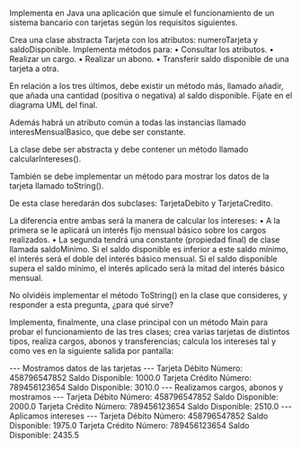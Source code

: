 Implementa en Java una aplicación que simule el funcionamiento de un sistema bancario con tarjetas según los requisitos siguientes.

Crea una clase abstracta Tarjeta con los atributos: numeroTarjeta y saldoDisponible. 
Implementa métodos para:
• Consultar los atributos.
• Realizar un cargo.
• Realizar un abono.
• Transferir saldo disponible de una tarjeta a otra.

En relación a los tres últimos, debe existir un método más, llamado añadir, que añada una cantidad (positiva o negativa) al saldo disponible. Fíjate en el diagrama UML del final.

Además habrá un atributo común a todas las instancias llamado interesMensualBasico, que debe ser constante.

La clase debe ser abstracta y debe contener un método llamado calcularIntereses().

También se debe implementar un método para mostrar los datos de la tarjeta llamado toString().

De esta clase heredarán dos subclases: TarjetaDebito y TarjetaCredito.

La diferencia entre ambas será la manera de calcular los intereses:
• A la primera se le aplicará un interés fijo mensual básico sobre los cargos realizados.
• La segunda tendrá una constante (propiedad final) de clase llamada saldoMinimo. Si el saldo disponible es inferior a este saldo mínimo, el interés será el doble del interés básico mensual. Si el saldo disponible supera el saldo mínimo, el interés aplicado será la mitad del interés básico mensual.

No olvidéis implementar el método ToString() en la clase que consideres, y responder a esta pregunta, ¿para qué 
sirve?

Implementa, finalmente, una clase principal con un método Main para probar el funcionamiento de las tres clases; crea varias tarjetas de distintos tipos, realiza cargos, abonos y transferencias; calcula los intereses tal y como ves en la siguiente salida por pantalla:

--- Mostramos datos de las tarjetas ---
Tarjeta Débito Número: 458796547852 Saldo Disponible: 1000.0
Tarjeta Crédito Número: 789456123654 Saldo Disponible: 3010.0
--- Realizamos cargos, abonos y mostramos ---
Tarjeta Débito Número: 458796547852 Saldo Disponible: 2000.0
Tarjeta Crédito Número: 789456123654 Saldo Disponible: 2510.0
--- Aplicamos intereses ---
Tarjeta Débito Número: 458796547852 Saldo Disponible: 1975.0
Tarjeta Crédito Número: 789456123654 Saldo Disponible: 2435.5
